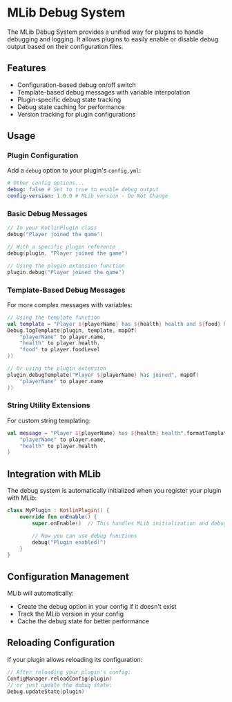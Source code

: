 # MLib Debug System

The MLib Debug System provides a unified way for plugins to handle debugging and logging. It allows plugins to easily enable or disable debug output based on their configuration files.

## Features

- Configuration-based debug on/off switch
- Template-based debug messages with variable interpolation
- Plugin-specific debug state tracking
- Debug state caching for performance
- Version tracking for plugin configurations

## Usage

### Plugin Configuration

Add a `debug` option to your plugin's `config.yml`:

```yaml
# Other config options...
debug: false # Set to true to enable debug output
config-version: 1.0.0 # MLib version - Do Not Change
```

### Basic Debug Messages

```kotlin
// In your KotlinPlugin class
debug("Player joined the game")

// With a specific plugin reference
debug(plugin, "Player joined the game")

// Using the plugin extension function
plugin.debug("Player joined the game")
```

### Template-Based Debug Messages

For more complex messages with variables:

```kotlin
// Using the template function
val template = "Player ${playerName} has ${health} health and ${food} hunger"
Debug.logTemplate(plugin, template, mapOf(
    "playerName" to player.name,
    "health" to player.health,
    "food" to player.foodLevel
))

// Or using the plugin extension
plugin.debugTemplate("Player ${playerName} has joined", mapOf(
    "playerName" to player.name
))
```

### String Utility Extensions

For custom string templating:

```kotlin
val message = "Player ${playerName} has ${health} health".formatTemplate(
    "playerName" to player.name,
    "health" to player.health
)
```

## Integration with MLib

The debug system is automatically initialized when you register your plugin with MLib:

```kotlin
class MyPlugin : KotlinPlugin() {
    override fun onEnable() {
        super.onEnable()  // This handles MLib initialization and debug setup

        // Now you can use debug functions
        debug("Plugin enabled!")
    }
}
```

## Configuration Management

MLib will automatically:

- Create the debug option in your config if it doesn't exist
- Track the MLib version in your config
- Cache the debug state for better performance

## Reloading Configuration

If your plugin allows reloading its configuration:

```kotlin
// After reloading your plugin's config:
ConfigManager.reloadConfig(plugin)
// or just update the debug state:
Debug.updateState(plugin)
```
